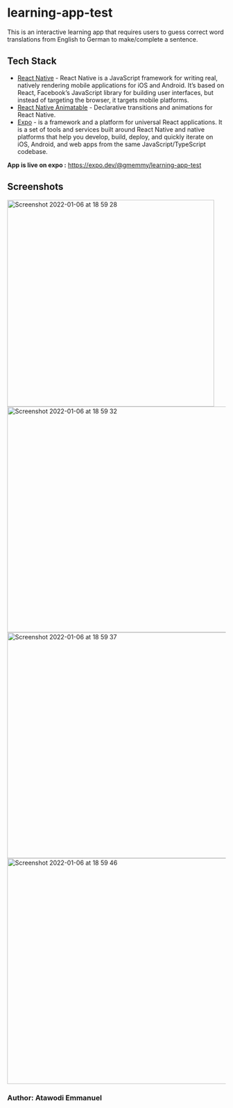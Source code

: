 # learning-app-test
This is an interactive learning app that requires users to guess correct word translations from English to German to make/complete a sentence.

## Tech Stack

* [React Native](https://reactnative.dev/) - React Native is a JavaScript framework for writing real, natively rendering mobile applications for iOS and Android. It’s based on React, Facebook’s JavaScript library for building user interfaces, but instead of targeting the browser, it targets mobile platforms.
* [React Native Animatable](https://github.com/oblador/react-native-animatable) - Declarative transitions and animations for React Native.
* [Expo](https://expo.dev/) - is a framework and a platform for universal React applications. It is a set of tools and services built around React Native and native platforms that help you develop, build, deploy, and quickly iterate on iOS, Android, and web apps from the same JavaScript/TypeScript codebase.

**App is live on expo :** https://expo.dev/@gmemmy/learning-app-test <br/>

## Screenshots
<img width="477" alt="Screenshot 2022-01-06 at 18 59 28" src="https://user-images.githubusercontent.com/36506774/148429929-315e4848-acb6-4af3-919f-0546e01b7687.png">
<img width="521" alt="Screenshot 2022-01-06 at 18 59 32" src="https://user-images.githubusercontent.com/36506774/148429939-c8133476-8856-41fe-bf51-f5ade574fc53.png">
<img width="521" alt="Screenshot 2022-01-06 at 18 59 37" src="https://user-images.githubusercontent.com/36506774/148429950-1e67f51d-757f-44d5-a9b1-8fe7ff649eaf.png">
<img width="521" alt="Screenshot 2022-01-06 at 18 59 46" src="https://user-images.githubusercontent.com/36506774/148429965-154061e1-5639-47db-98c6-2a0c6666c188.png">

### Author: Atawodi Emmanuel
